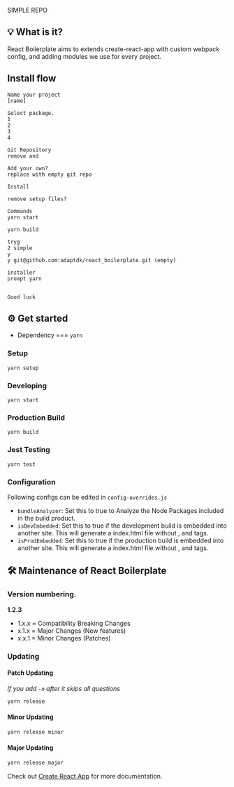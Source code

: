 SIMPLE REPO

## 💡 What is it?
React Boilerplate aims to extends create-react-app with custom webpack config, and adding modules we use for every project.

## Install flow
```
Name your project
[name]

Select package.
1
2
3
4

Git Repository
remove and

Add your own?
replace with empty git repo

Install

remove setup files?

Commands
yarn start

yarn build

tryg
2 simple
y
y git@github.com:adaptdk/react_boilerplate.git (empty)

installer
prompt yarn


Good luck
```


## ⚙ Get started

- Dependency === `yarn`

### Setup
```console
yarn setup
```

### Developing
```console
yarn start
```

### Production Build
```console
yarn build
```

### Jest Testing
```console
yarn test
```

### Configuration
Following configs can be edited in `config-overrides.js`
- `bundleAnalyzer`: Set this to true to Analyze the Node Packages included in the build product.
- `isDevEmbedded`: Set this to true if the development build is embedded into another site. This will generate a index.html file without <html>, <head> and <body> tags.
- `isProdEmbedded`: Set this to true if the production build is embedded into another site. This will generate a index.html file without <html>, <head> and <body> tags.

## 🛠 Maintenance of React Boilerplate
### Version numbering.
**1.2.3**
- 1.x.x = Compatibility Breaking Changes
- x.1.x = Major Changes (New features)
- x.x.1 = Minor Changes (Patches)

### Updating
#### Patch Updating
*If you add `-n` after it skips all questions*
```bash
yarn release
```

#### Minor Updating
```bash
yarn release minor
```

#### Major Updating
```bash
yarn release major
```

Check out [Create React App](https://github.com/facebook/create-react-app) for more documentation.

